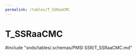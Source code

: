 ```yaml
---
permalink: /tables/T_SSRaaCMC
---
```

# T\_SSRaaCMC
<!-- SPDX-License-Identifier: MPL-2.0 -->

<!-- ATTENTION : Ne pas supprimer ou modifier la ligne ci-dessous -->
#include "snds/tables/.schemas/PMSI SSR/T_SSRaaCMC.md"
<!-- ATTENTION : Ne pas supprimer ou modifier la ligne ci-dessus -->
